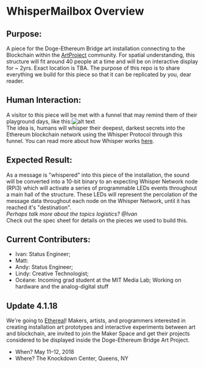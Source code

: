 # WhisperMailbox Overview

## Purpose: 
A piece for the Doge-Ethereum Bridge art installation connecting to the Blockchain within the [ArtProject](https://medium.com/truebit/statements-on-creative-alliances-and-integrated-participation-6afdead8786a) community. For spatial understanding, this structure will fit around 40 people at a time and will be on interactive display for ~ 2yrs. Exact location is TBA.
The purpose of this repo is to share everything we build for this piece so that it can be replicated by you, dear reader.

## Human Interaction: 
A visitor to this piece will be met with a funnel that may remind them of their playground days, like this:![alt text](http://littletikescommercial.com/wp-content/uploads/2014/11/SeigelSoccer-TN-329.jpg)
<br> The idea is, humans will whisper their deepest, darkest secrets into the Ethereum blockchain network using the Whisper Protocol through this funnel. You can read more about how Whisper works [here](https://github.com/ethereum/wiki/wiki/Whisper). 

## Expected Result: 
As a message is "whispered" into this piece of the installation, the sound will be converted into a 10-bit binary to an expecting Whisper Network node (RPi3) which will activate a series of programmable LEDs events throughout a main hall of the structure. These LEDs will represent the percolation of the message data throughout each node on the Whisper Network, until it has reached it's "destination".
<br>*Perhaps talk more about the topics logistics? @Ivan*
<br>Check out the spec sheet for details on the pieces we used to build this.

## Current Contributers: 
  - Ivan: Status Engineer; 
  - Matt:
  - Andy: Status Engineer; 
  - Lindy: Creative Technologist;
  - Océane: Incoming grad student at the MIT Media Lab; Working on hardware and the analog-digital stuff
  
  
 ## Update 4.1.18
We're going to [Ethereal](https://medium.com/artproject-truebit/maker-space-ethereal-summit-1c3bf1224203)! Makers, artists, and programmers interested in creating installation art prototypes and interactive experiments between art and blockchain, are invited to join the Maker Space and get their projects considered to be displayed inside the Doge-Ethereum Bridge Art Project.
- When? May 11–12, 2018
- Where? The Knockdown Center, Queens, NY



